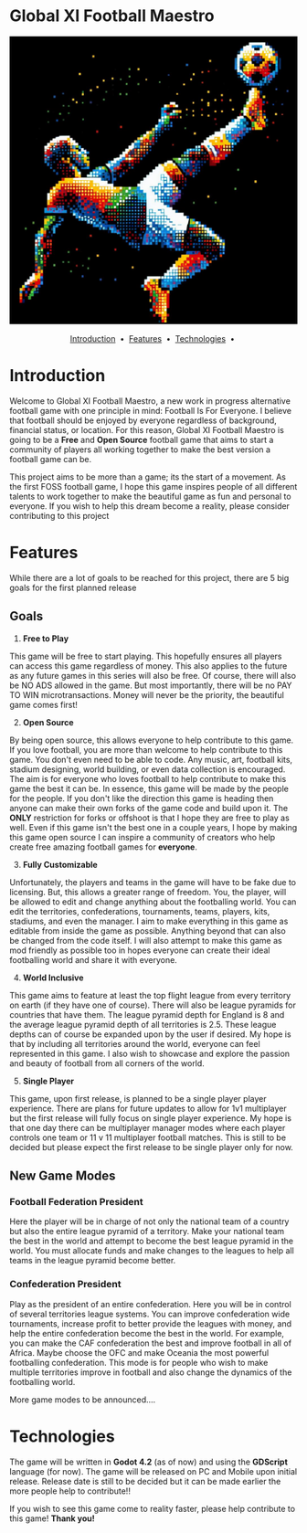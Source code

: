 # Global XI Football Maestro


![alt text](https://github.com/EddieR222/Global-XI-Football-Maestro/blob/main/Images/Global_XI_Football_Maestro_Logo.JPG "Global XI Football Maestro")


<p align="center">
<a href="#introduction">Introduction</a> &nbsp;&bull;&nbsp;
<a href="#features">Features</a> &nbsp;&bull;&nbsp;
<a href="#technologies">Technologies</a> &nbsp;&bull;&nbsp;


# Introduction

Welcome to Global XI Football Maestro, a new work in progress alternative football game with one principle in mind: Football Is For Everyone. I believe that football should be enjoyed by everyone regardless of background, financial status, or location. For this reason, Global XI Football Maestro is going to be a **Free** and **Open Source** football game that aims to start a community of players all working together to make the best version a football game can be.

This project aims to be more than a game; its the start of a movement. As the first FOSS football game, I hope this game inspires people of all different talents to work together to make the beautiful game as fun and personal to everyone. If you wish to help this dream become a reality, please consider contributing to this project


# Features
While there are a lot of goals to be reached for this project, there are 5 big goals for the first planned release

## Goals

1. **Free to Play**

This game will be free to start playing. This hopefully ensures all players can access this game regardless of money. This also applies to the future as any future games in this series will also be free. Of course, there will also be NO ADS allowed in the game. But most importantly, there will be no PAY TO WIN microtransactions. Money will never be the priority, the beautiful game comes first!

2. **Open Source**

By being open source, this allows everyone to help contribute to this game. If you love football, you are more than welcome to help contribute to this game. You don't even need to be able to code. Any music, art, football kits, stadium designing, world building, or even data collection is encouraged. The aim is for everyone who loves football to help contribute to make this game the best it can be. In essence, this game will be made by the people for the people. If you don't like the direction this game is heading then anyone can make their own forks of the game code and build upon it. The **ONLY** restriction for forks or offshoot is that I hope they are free to play as well. Even if this game isn't the best one in a couple years, I hope by making this game open source I can inspire a community of creators who help create free amazing football games for **everyone**.

3. **Fully Customizable**

Unfortunately, the players and teams in the game will have to be fake due to licensing. But, this allows a greater range of freedom. You, the player, will be allowed to edit and change anything about the footballing world. You can edit the territories, confederations, tournaments, teams, players, kits, stadiums, and even the manager. I aim to make everything in this game as editable from inside the game as possible. Anything beyond that can also be changed from the code itself. I will also attempt to make this game as mod friendly as possible too in hopes everyone can create their ideal footballing world and share it with everyone.

4. **World Inclusive**

This game aims to feature at least the top flight league from every territory on earth (if they have one of course). There will also be league pyramids for countries that have them. The league pyramid depth for England is 8 and the average league pyramid depth of all territories is 2.5. These league depths can of course be expanded upon by the user if desired. My hope is that by including all territories around the world, everyone can feel represented in this game. I also wish to showcase and explore the passion and beauty of football from all corners of the world. 

5. **Single Player**

This game, upon first release, is planned to be a single player player experience. There are plans for future updates to allow for 1v1 multiplayer but the first release will fully focus on single player experience. My hope is that one day there can be multiplayer manager modes where each player controls one team or 11 v 11 multiplayer football matches. This is still to be decided but please expect the first release to be single player only for now.


## New Game Modes

### Football Federation President
Here the player will be in charge of not only the national team of a country but also the entire league pyramid of a territory. Make your national team the best in the world and attempt to become the best league pyramid in the world. You must allocate funds and make changes to the leagues to help all teams in the league pyramid become better.  

### Confederation President
Play as the president of an entire confederation. Here you will be in control of several territories league systems. You can improve confederation wide tournaments, increase profit to better provide the leagues with money, and help the entire confederation become the best in the world. For example, you can make the CAF confederation the best and improve football in all of Africa. Maybe choose the OFC and make Oceania the most powerful footballing confederation. This mode is for people who wish to make multiple territories improve in football and also change the dynamics of the footballing world. 

More game modes to be announced....

# Technologies

The game will be written in **Godot 4.2** (as of now) and using the **GDScript** language (for now). The game will be released on PC and Mobile upon initial release. Release date is still to be decided but it can be made earlier the more people help to contribute!!

If you wish to see this game come to reality faster, please help contribute to this game! **Thank you!**

